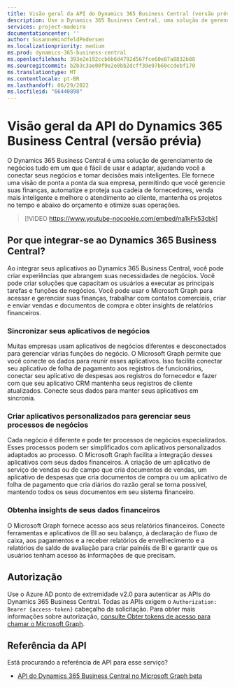 ```yaml
---
title: Visão geral da API do Dynamics 365 Business Central (versão prévia)
description: Use o Dynamics 365 Business Central, uma solução de gerenciamento de negócios tudo em um, para gerenciar finanças, automatizar sua cadeia de fornecedores e manter os projetos abaixo do orçamento.
services: project-madeira
documentationcenter: ''
author: SusanneWindfeldPedersen
ms.localizationpriority: medium
ms.prod: dynamics-365-business-central
ms.openlocfilehash: 393e2e192ccb6b6d4792d567fce60e87a8832b88
ms.sourcegitcommit: b2b3c3ae00f9e2e0bb2dcff30e97b60ccdebf170
ms.translationtype: MT
ms.contentlocale: pt-BR
ms.lasthandoff: 06/29/2022
ms.locfileid: "66440898"
---
```

# <a name="dynamics-365-business-central-api-overview-preview"></a>Visão geral da API do Dynamics 365 Business Central (versão prévia)
O Dynamics 365 Business Central é uma solução de gerenciamento de negócios tudo em um que é fácil de usar e adaptar, ajudando você a conectar seus negócios e tomar decisões mais inteligentes. Ele fornece uma visão de ponta a ponta da sua empresa, permitindo que você gerencie suas finanças, automatize e proteja sua cadeia de fornecedores, venda mais inteligente e melhore o atendimento ao cliente, mantenha os projetos no tempo e abaixo do orçamento e otimize suas operações.

> [!VIDEO https://www.youtube-nocookie.com/embed/na1kFk53cbk]

## <a name="why-integrate-with-dynamics-365-business-central"></a>Por que integrar-se ao Dynamics 365 Business Central?
Ao integrar seus aplicativos ao Dynamics 365 Business Central, você pode criar experiências que abrangem suas necessidades de negócios. Você pode criar soluções que capacitam os usuários a executar as principais tarefas e funções de negócios. Você pode usar o Microsoft Graph para acessar e gerenciar suas finanças, trabalhar com contatos comerciais, criar e enviar vendas e documentos de compra e obter insights de relatórios financeiros.

### <a name="synchronize-your-business-applications"></a>Sincronizar seus aplicativos de negócios
Muitas empresas usam aplicativos de negócios diferentes e desconectados para gerenciar várias funções do negócio. O Microsoft Graph permite que você conecte os dados para reunir esses aplicativos. Isso facilita conectar seu aplicativo de folha de pagamento aos registros de funcionários, conectar seu aplicativo de despesas aos registros do fornecedor e fazer com que seu aplicativo CRM mantenha seus registros de cliente atualizados. Conecte seus dados para manter seus aplicativos em sincronia.

### <a name="create-custom-apps-to-manage-your-business-processes"></a>Criar aplicativos personalizados para gerenciar seus processos de negócios
Cada negócio é diferente e pode ter processos de negócios especializados. Esses processos podem ser simplificados com aplicativos personalizados adaptados ao processo. O Microsoft Graph facilita a integração desses aplicativos com seus dados financeiros. A criação de um aplicativo de serviço de vendas ou de campo que cria documentos de vendas, um aplicativo de despesas que cria documentos de compra ou um aplicativo de folha de pagamento que cria diários do razão geral se torna possível, mantendo todos os seus documentos em seu sistema financeiro.

### <a name="gain-insights-from-your-financial-data"></a>Obtenha insights de seus dados financeiros
O Microsoft Graph fornece acesso aos seus relatórios financeiros. Conecte ferramentas e aplicativos de BI ao seu balanço, à declaração de fluxo de caixa, aos pagamentos e a receber relatórios de envelhecimento e a relatórios de saldo de avaliação para criar painéis de BI e garantir que os usuários tenham acesso às informações de que precisam.

## <a name="authorization"></a>Autorização
Use o Azure AD ponto de extremidade v2.0 para autenticar as APIs do Dynamics 365 Business Central. Todas as APIs exigem o `Authorization: Bearer {access-token}` cabeçalho da solicitação. Para obter mais informações sobre autorização, [consulte Obter tokens de acesso para chamar o Microsoft Graph](./auth/index.yml).

## <a name="api-reference"></a>Referência da API

Está procurando a referência de API para esse serviço?

- [API do Dynamics 365 Business Central no Microsoft Graph beta](/graph/api/resources/dynamics-graph-reference?view=graph-rest-beta&preserve-view=true)
